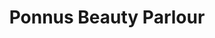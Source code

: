 ---
title: "Ponnus Beauty Parlour"
url: /thiruvananthapuram/ponnus-beauty-parlour/
shop: Kosmetik
---